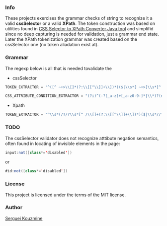 ### Info

These projects exercises the grammar checks of string to recognize it a valid __cssSelector__ or a valid __XPath__. 
The token construction was based on utilities found in
[CSS Selector to XPath Converter Java tool](https://github.com/sam-rosenthal/java-cssSelector-to-xpath) and simplifid since no deep capturing is needed for validation, 
just a grammar end state. Later the XPath tokenization grammar was created based on the cssSelector one 
(no token aliadation exist at).

### Grammar 

The regexp below is all that is needed tovalidate the 
  * cssSelector
```java
TOKEN_EXTRACTOR = "^([^ ~+>\\[]*(?:\\[[^\\]]+\\])*)($|\\s*[ ~+>]\\s*[^ ~+>\\[].*$)";
```
```java
CSS_ATTRIBUTE_CONDITION_EXTRACTOR = "(?i)^(-?[_a-z]+[_a-z0-9-]*|\\*)?(#[_a-z0-9-]*)?(\\.[_a-z0-9-]*)?(:[a-z][a-z\\-]*\\([^)]+\\))?(\\[\\s*-?[_a-z]+[_a-z0-9-]*\\s*(\\=|\\~=|\\|=|\\^=|\\$=|\\*=)?\\s*([\"'][-_.#a-z0-9:\\/ ]+[\"']|[-_.#a-z0-9:\\/]+)?\\s*\\])*$";
```
  * Xpath
```java
TOKEN_EXTRACTOR = "^\\s*(/?/?\\s*[^ /\\[]+(?:\\[[^\\]]+\\])*)($|\\s*//?\\s*[^ /\\[]+.*$)";
```
### TODO

The cssSelector validator does not recognize atttibute negation semantics, often found in locating of invisible elements in the page:

```java
input:not([class*='disabled'])
```
or
```java
#id:not([class*='disabled'])
```
### License
This project is licensed under the terms of the MIT license.

### Author
[Serguei Kouzmine](kouzmine_serguei@yahoo.com)
